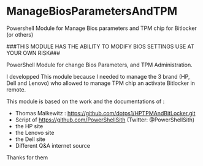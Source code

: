 # ManageBiosParametersAndTPM
Powershell Module for Manage Bios parameters and TPM chip for Bitlocker (or others)

###THIS MODULE HAS THE ABILITY TO MODIFY BIOS SETTINGS USE AT YOUR OWN RISK###

PowerShell Module for change Bios Parameters, and TPM Administration. 

I developped This module because I needed to manage the 3 brand (HP, Dell and Lenovo) who allowed to manage TPM chip an activate Bitlocker in remote.

This module is based on the work and the documentations of :
- Thomas Malkewitz : https://github.com/dotps1/HPTPMAndBitLocker.git
- Script of https://github.com/PowerShellSith (Twitter: @PowerShellSith)
- the HP site
- the Lenovo site
- the Dell site
- Different Q&A internet source

Thanks for them
